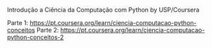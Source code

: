 Introdução a Ciência da Computação com Python by USP/Coursera

Parte 1: https://pt.coursera.org/learn/ciencia-computacao-python-conceitos
Parte 2: https://pt.coursera.org/learn/ciencia-computacao-python-conceitos-2
